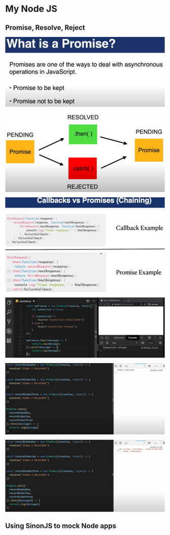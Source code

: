 # My Node JS

## Promise, Resolve, Reject

![](image/README/promise_01.png)

![](image/README/promise_02.png)

![](image/README/promise_03.png)

![](image/README/promise_04.png)

![](image/README/promise_05.png)

![](image/README/promise_06.png)

## Using SinonJS to mock Node apps

